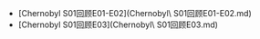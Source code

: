 - [Chernobyl S01回顾E01-E02](Chernobyl\ S01回顾E01-E02.md)
- [Chernobyl S01回顾E03](Chernobyl\ S01回顾E03.md)
